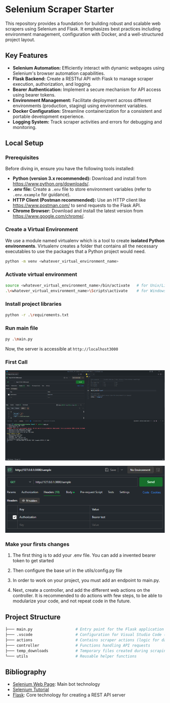 # Selenium Scraper Starter

This repository provides a foundation for building robust and scalable web scrapers using Selenium and Flask. It emphasizes best practices including environment management, configuration with Docker, and a well-structured project layout.

## Key Features

- **Selenium Automation:** Efficiently interact with dynamic webpages using Selenium's browser automation capabilities.
- **Flask Backend:** Create a RESTful API with Flask to manage scraper execution, authorization, and logging.
- **Bearer Authentication:** Implement a secure mechanism for API access using bearer tokens.
- **Environment Management:** Facilitate deployment across different environments (production, staging) using environment variables.
- **Docker Configuration:** Streamline containerization for a consistent and portable development experience.
- **Logging System:** Track scraper activities and errors for debugging and monitoring.

## Local Setup

### Prerequisites

Before diving in, ensure you have the following tools installed:

- **Python (version 3.x recommended):** Download and install from https://www.python.org/downloads/.
- **.env file:** Create a `.env` file to store environment variables (refer to `.env.example` for guidance).
- **HTTP Client (Postman recommended):** Use an HTTP client like https://www.postman.com/ to send requests to the Flask API.
- **Chrome Browser:** Download and install the latest version from https://www.google.com/chrome/.

### Create a Virtual Environment

We use a module named virtualenv which is a tool to create **isolated Python environments**. Virtualenv creates a folder that contains all the necessary executables to use the packages that a Python project would need.

```bash
python -m venv <whatever_virtual_environment_name>
```

### Activate virtual environment

```bash
source <whatever_virtual_environment_name>/bin/activate   # for Unix/Linux
.\<whatever_virtual_environment_name>\Scripts\activate    # for Windows
```

### Install project libraries

```bash
python -r .\requirements.txt
```

### Run main file

```bash
py .\main.py
```

Now, the server is accessible at `http://localhost3000`


### First Call

![First Call](./readmeImages/firstcall.png)

![Auth Call](./readmeImages/authcall.png)

### Make your firsts changes

1. The first thing is to add your .env file. You can add a invented bearer token to get started

2. Then configure the base url in the utils/config.py file

3. In order to work on your project, you must add an endpoint to main.py.

4. Next, create a controller, and add the different web actions on the controller. It is recommended to do actions with few steps, to be able to modularize your code, and not repeat code in the future.

## Project Structure

```bash
├─── main.py                   # Entry point for the Flask application
├─── .vscode                   # Configuration for Visual Studio Code (optional)
├─── actions                   # Contains scraper actions (logic for data extraction)
├─── controller                # Functions handling API requests
├─── temp_downloads            # Temporary files created during scraping
└─── utils                     # Reusable helper functions
```

## Bibliography

- [Selenium Web Page](https://selenium-python.readthedocs.io/): Main bot technology
- [Selenium Tutorial](https://youtube.com/playlist?list=PLheIVUbpfWZ17lCcHnoaa1RD59juFR06C&si=TTyB-dQQFl38tXO2)
- [Flask](https://flask.palletsprojects.com/en/3.0.x/): Core technology for creating a REST API server
